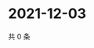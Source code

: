 # 2021-12-03

共 0 条

<!-- BEGIN WEIBO -->
<!-- 最后更新时间 Fri Dec 03 2021 01:18:50 GMT+0800 (China Standard Time) -->

<!-- END WEIBO -->
